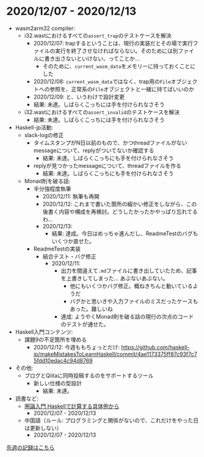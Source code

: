 # 2020/12/07 - 2020/12/13

- wasm2arm32 compiler:
    - i32.wastにおけるすべての`assert_trap`のテストケースを解決
        - 2020/12/07: trapするということは、現行の実装だとその場で実行ファイルの実行を終了させなければならない。そのためには別ファイルに書き出さないといけない、ってことか...
            - そのために、`current_wasm_data`をメモリーに持っておくことにした
        - 2020/12/08: `current_wasm_data`ではなく、trap用の`File`オブジェクトへの参照を、正常系の`File`オブジェクトと一緒に持てばいいのか
        - 2020/12/09: と、いうわけで設計変更
        - 結果: 未達。しばらくこっちには手を付けられなさそう
    - i32.wastにおけるすべての`assert_invalid`のテストケースを解決
        - 結果: 未達。しばらくこっちには手を付けられなさそう
- Haskell-jp活動:
    - slack-logの修正
        - タイムスタンプがN日以前のもので、かつthreadファイルがないmessageについて、replyがついてないか確認する
            - 結果: 未達。しばらくこっちにも手を付けられなさそう
        - replyが見つかったmessageについて、threadファイルを作る
            - 結果: 未達。しばらくこっちにも手を付けられなさそう
    - Monad則を破る話:
        - 半分強程度執筆
            - 2020/12/11: 執筆も再開
            - 2020/12/12: これまで書いた箇所の細かい修正をしながら、この後書く内容や構成を再検討。どうしたかったかやっぱり忘れてるわ...
            - 2020/12/13:
                - 結果: 達成。今日はめっちゃ進んだし、ReadmeTestのバグもいくつか直せた。
        - ReadmeTestの実装
            - 結合テスト・バグ修正
                - 2020/12/11:
                    - 出力を間違えて`.md`ファイルに書き出していたため、記事を上書きしてしまった... あぶないあぶない。
                        - 他にもいくつかバグ修正。概ねきちんと動いているようだ
                        - バグかと思いきや入力ファイルのミスだったケースもあった。難しいね
                    - 達成: ようやくMonad則を破る話の現行の次点のコードのテストが通せた。
- Haskell入門コンテンツ:
    - 課題9の不足箇所を埋める
        - 2020/12/12: 今週ももちょっとだけ: <https://github.com/haskell-jp/makeMistakesToLearnHaskell/commit/4ae1173375ff87c93f7c75fdd10edac4c94d8769>
- その他:
    - ブログとQiitaに同時投稿するのをサポートするツール
        - 新しい仕様の型設計
            - 結果: 未達。
- 読書など:
    - [圏論入門 Haskellで計算する具体例から](https://www.nippyo.co.jp/shop/book/8340.html)
        - 2020/12/07 - 2020/12/13
    - 中国語（ルール: プログラミングと関係がないので、これだけをやった日は更新しない）
        - 2020/12/07 - 2020/12/13

[先週の記録はこちら](https://github.com/igrep/daily-commits/blob/6eb1401b86ee228594e2dc9837b26abedbc08a35/yesterday.md)
